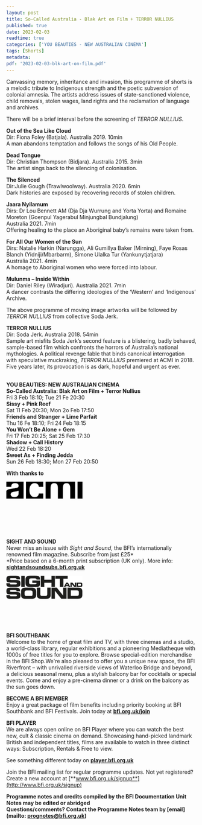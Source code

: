 ```yaml
---
layout: post
title: So-Called Australia - Blak Art on Film + TERROR NULLIUS
published: true
date: 2023-02-03
readtime: true
categories: ['YOU BEAUTIES - NEW AUSTRALIAN CINEMA']
tags: [Shorts]
metadata: 
pdf: '2023-02-03-blk-art-on-film.pdf'
---
```


Canvassing memory, inheritance and invasion, this programme of shorts is a melodic tribute to Indigenous strength and the poetic subversion of colonial amnesia. The artists address issues of state-sanctioned violence, child removals, stolen wages, land rights and the reclamation of language  and archives.

There will be a brief interval before the screening of _TERROR NULLIUS_.

**Out of the Sea Like Cloud**  
Dir: Fiona Foley (Batjala). Australia 2019. 10min  
A man abandons temptation and follows the songs of his Old People.

**Dead Tongue**  
Dir: Christian Thompson (Bidjara). Australia 2015. 3min  
The artist sings back to the silencing of colonisation.

**The Silenced**  
Dir:Julie Gough (Trawlwoolway). Australia 2020. 6min  
Dark histories are exposed by recovering records of stolen children.

**Jaara Nyilamum**  
Dirs: Dr Lou Bennett AM (Dja Dja Wurrung and Yorta Yorta) and  Romaine Moreton (Goenpul Yagerabul Minjungbal Bundjalung)  
Australia 2021. 7min  
Offering healing to the place an Aboriginal baby’s remains were taken from.

**For All Our Women of the Sun**  
Dirs: Natalie Harkin (Narungga), Ali Gumillya Baker (Mirning), Faye Rosas Blanch (Yidniji/Mbarbarm), Simone Ulalka Tur (Yankunytjatjara)  
Australia 2021. 4min  
A homage to Aboriginal women who were forced into labour.

**Mulunma – Inside Within**  
Dir: Daniel Riley (Wiradjuri). Australia 2021. 7min  
A dancer contrasts the differing ideologies of the ‘Western’ and  ‘Indigenous’ Archive.

The above programme of moving image artworks will be followed by  _TERROR NULLIUS_ from collective Soda Jerk.

**TERROR NULLIUS**  
Dir: Soda Jerk. Australia 2018. 54min  
Sample art misfits Soda Jerk’s second feature is a blistering, badly behaved, sample-based film which confronts the horrors of Australia’s national mythologies. A political revenge fable that binds canonical interrogation with speculative muckraking, _TERROR NULLIUS_ premiered at ACMI in 2018.  Five years later, its provocation is as dark, hopeful and urgent as ever.
<br><br>

**YOU BEAUTIES:  NEW AUSTRALIAN CINEMA**<br>
**So-Called Australia:  Blak Art on Film + Terror Nullius**<br>
Fri 3 Feb 18:10; Tue 21 Fe 20:30<br>
**Sissy + Pink Reef**<br>
Sat 11 Feb 20:30; Mon 2o Feb 17:50<br>
**Friends and Stranger + Lime Parfait**<br>
Thu 16 Fe 18:10; Fri 24 Feb 18:15<br>
**You Won’t Be Alone + Gem**<br>
Fri 17 Feb 20:25; Sat 25 Feb 17:30<br>
**Shadow + Call History**<br>
Wed 22 Feb 18:20<br>
**Sweet As + Finding Jedda**<br>
Sun 26 Feb 18:30; Mon 27 Feb 20:50<br>

**With thanks to**

<img style="float: left;" src="/img/ACMI.png" width="40%" height="40%"><br><br><br><br><br><br><br><br>

**SIGHT AND SOUND**<br>
Never miss an issue with _Sight and Sound_, the BFI’s internationally renowned film magazine. Subscribe from just £25*<br>
*Price based on a 6-month print subscription (UK only). More info: [**sightandsoundsubs.bfi.org.uk**](https://sightandsoundsubs.bfi.org.uk/subscribe)

<img style="float: left;" src="/img/sight-and-sound.jpg" width="40%" height="40%"><br><br><br><br><br><br><br><br>

**BFI SOUTHBANK**  
Welcome to the home of great film and TV, with three cinemas and a studio, a world-class library, regular exhibitions and a pioneering Mediatheque with 1000s of free titles for you to explore. Browse special-edition merchandise in the BFI Shop.We&#39;re also pleased to offer you a unique new space, the BFI Riverfront – with unrivalled riverside views of Waterloo Bridge and beyond, a delicious seasonal menu, plus a stylish balcony bar for cocktails or special events. Come and enjoy a pre-cinema dinner or a drink on the balcony as the sun goes down.  

**BECOME A BFI MEMBER**  
Enjoy a great package of film benefits including priority booking at BFI Southbank and BFI Festivals. Join today at [**bfi.org.uk/join**](http://www.bfi.org.uk/join)  

**BFI PLAYER**  
 We are always open online on BFI Player where you can watch the best new, cult &amp; classic cinema on demand. Showcasing hand-picked landmark British and independent titles, films are available to watch in three distinct ways: Subscription, Rentals &amp; Free to view.  

See something different today on [**player.bfi.org.uk**](https://player.bfi.org.uk)  

Join the BFI mailing list for regular programme updates. Not yet registered? Create a new account at [**www.bfi.org.uk/signup**](http://www.bfi.org.uk/signup)

**Programme notes and credits compiled by the BFI Documentation Unit  
Notes may be edited or abridged  
Questions/comments? Contact the Programme Notes team by [email](mailto: prognotes@bfi.org.uk)**

<!--stackedit_data:
eyJoaXN0b3J5IjpbMTA0NzQ1MDEwMV19
-->
